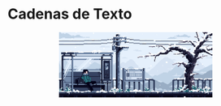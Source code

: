 # Cadenas de Texto

<div align=center>
<img src="../../../extras/winter.gif" alt="me" width="60%">
</div>
